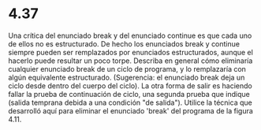 # 4.37

Una crítica del enunciado break y del enunciado continue es que cada uno de ellos no es estructurado. De hecho los enunciados break y continue siempre pueden ser remplazados por enunciados estructurados, aunque el hacerlo puede resultar un poco torpe. Describa en general cómo eliminaría cualquier enunciado break de un ciclo de programa, y lo remplazaría con algún equivalente estructurado. (Sugerencia: el enunciado break deja un ciclo desde dentro del cuerpo del ciclo). La otra forma de salir es haciendo fallar la prueba de continuación de ciclo, una segunda prueba que indique (salida temprana debida a una condición "de salida"). Utilice la técnica que desarrolló aquí para eliminar el enunciado 'break' del programa de la figura 4.11.
